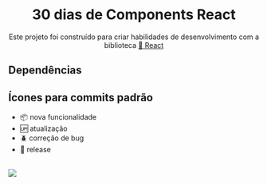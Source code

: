 <h1 align="center">30 dias de Components React</h1>

<p align="center">Este projeto foi construído para criar habilidades de desenvolvimento com a biblioteca  <a href="https://pt-br.reactjs.org/">🔗 React</a></p>

## Dependências

## Ícones para commits padrão

- :package: nova funcionalidade
- :up: atualização
- :beetle: correção de bug
- :checkered_flag: release <br/> <br/>

[<img src="https://img.shields.io/badge/linkedin-%230077B5.svg?&style=for-the-badge&logo=linkedin&logoColor=white" />](https://www.linkedin.com/in/nayane-menezes-dev-eng/)
